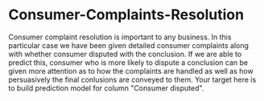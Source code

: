 # Consumer-Complaints-Resolution
Consumer complaint resolution is important to any business. In this particular case we have been given detailed consumer complaints along with whether consumer disputed with the conclusion. If we are able to predict this, consumer who is more likely to dispute a conclusion can be given more attention as to how the complaints are handled as well as how persuasively the final conlusions are conveyed to them. Your target here is to build prediction model for column "Consumer disputed".
